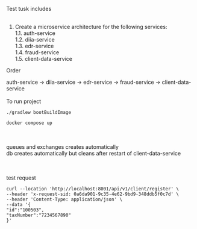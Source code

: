 Test tusk includes<br><br>

1. Create a microservice architecture for the following services:<br>
   1.1. auth-service<br>
   1.2. diia-service<br>
   1.3. edr-service<br>
   1.4. fraud-service<br>
   1.5. client-data-service<br>

Order<br>

auth-service -> diia-service -> edr-service -> fraud-service -> client-data-service <br><br>
To run project <br>

```
./gradlew bootBuildImage

docker compose up
```

<br><br>
queues and exchanges creates automatically<br>
db creates automatically but cleans after restart of client-data-service<br>
<br><br>

test request

``` curl
curl --location 'http://localhost:8001/api/v1/client/register' \
--header 'x-request-sid: 0a6da901-9c35-4e62-9bd9-348ddb5f0c7d' \
--header 'Content-Type: application/json' \
--data '{
"id":"100503",
"taxNumber":"7234567890"
}'
```